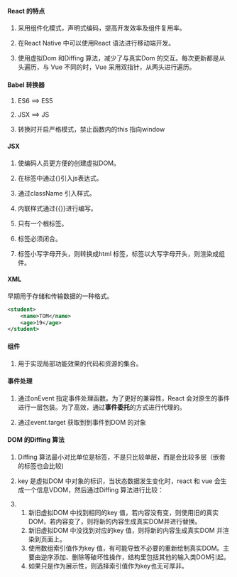 #### React 的特点

1. 采用组件化模式，声明式编码，提高开发效率及组件复用率。

1. 在React Native 中可以使用React 语法进行移动端开发。

1. 使用虚拟Dom 和Diffing 算法，减少了与真实Dom 的交互。每次更新都是从头遍历，与 Vue 不同的时，Vue 采用双指针，从两头进行遍历。



#### Babel 转换器

1. ES6 ==> ES5

1. JSX ==> JS

1. 转换时开启严格模式，禁止函数内的this 指向window



#### JSX

1. 使编码人员更方便的创建虚拟DOM。

1. 在标签中通过{}引入js表达式。

1. 通过className 引入样式。

1. 内联样式通过{{}}进行编写。

1. 只有一个根标签。

1. 标签必须闭合。

1. 标签小写字母开头，则转换成html 标签，标签以大写字母开头，则渲染成组件。



#### XML

早期用于存储和传输数据的一种格式。

```xml
<student>
	<name>TOM</name>
	<age>19</age>
</student>
```



#### 组件

1. 用于实现局部功能效果的代码和资源的集合。



#### 事件处理

1. 通过onEvent 指定事件处理函数。为了更好的兼容性，React 会对原生的事件进行一层包装。为了高效，通过**事件委托**的方式进行代理的。

1. 通过event.target 获取到到事件到DOM 的对象



#### DOM 的Diffing 算法

1.  Diffing 算法最小对比单位是标签，不是只比较单层，而是会比较多层（嵌套的标签也会比较) 

1.  key 是虚拟DOM 中对象的标识，当状态数据发生变化时，react 和 vue 会生成一个信息VDOM，然后通过Diffing 算法进行比较： 

1. 1.  新旧虚拟DOM 中找到相同的key 值，若内容没有变，则使用旧的真实DOM，若内容变了，则将新的内容生成真实DOM并进行替换。 
   2.  新旧虚拟DOM 中没找到对应的key 值，则将新的内容生成真实DOM 并渲染到页面上。 
   3.  使用数组索引值作为key 值，有可能导致不必要的重新绘制真实DOM。主要由逆序添加、删除等破坏性操作，结构里包括其他的输入类DOM引起。 
   4.  如果只是作为展示性，则选择索引值作为key也无可厚非。 